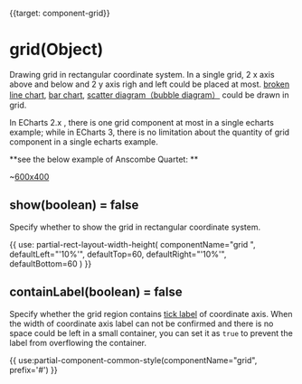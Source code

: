 
{{target: component-grid}}

# grid(Object)

Drawing grid in rectangular coordinate system. In a single grid, 2 x axis above and below and 2 y axis righ and left could be placed at most.  [broken line chart](~series-line), [bar chart](~series-bar), [scatter diagram（bubble diagram）](~series-scatter) could be drawn in grid.

In ECharts 2.x , there is one grid component at most in a single echarts example; while in ECharts 3, there is no limitation about the quantity of grid component in a single echarts example.

**see the below example of Anscombe Quartet: **

~[600x400](${galleryViewPath}scatter-anscombe-quartet&edit=1&reset=1)

## show(boolean) = false

Specify whether to show the grid in rectangular coordinate system.

{{ use: partial-rect-layout-width-height(
    componentName="grid ",
    defaultLeft="'10%'",
    defaultTop=60,
    defaultRight="'10%'",
    defaultBottom=60
) }}

## containLabel(boolean) = false

Specify whether the grid region contains [tick label](~yAxis.axisLabel) of coordinate axis. When the width of coordinate axis label can not be confirmed and there is no space could be left in a small container, you can set it as  `true` to prevent the label from overflowing the container.  

{{ use:partial-component-common-style(componentName="grid", prefix='#') }}
